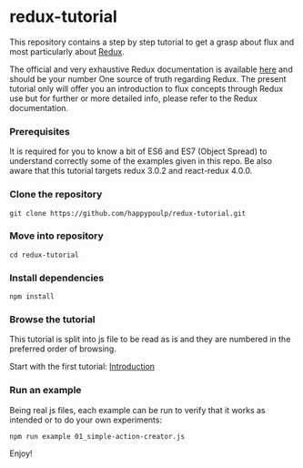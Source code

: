 redux-tutorial
=========================

This repository contains a step by step tutorial to get a grasp about flux and most particularly about [Redux](https://github.com/gaearon/redux).

The official and very exhaustive Redux documentation is available [here](http://redux.js.org/) and should be your number One source of truth regarding Redux. The present tutorial only will offer you an introduction to flux concepts through Redux use but for further or more detailed info, please refer to the Redux documentation.

### Prerequisites
It is required for you to know a bit of ES6 and ES7 (Object Spread) to understand correctly some of the examples given in this repo. Be also aware that this tutorial targets redux 3.0.2 and react-redux 4.0.0.

### Clone the repository
`git clone https://github.com/happypoulp/redux-tutorial.git`

### Move into repository
`cd redux-tutorial`

### Install dependencies
`npm install`

### Browse the tutorial

This tutorial is split into js file to be read as is and they are numbered in the preferred order of browsing.

Start with the first tutorial: [Introduction](00_introduction.js)

### Run an example

Being real js files, each example can be run to verify that it works as intended or to do your own experiments:

`npm run example 01_simple-action-creator.js`

Enjoy!
